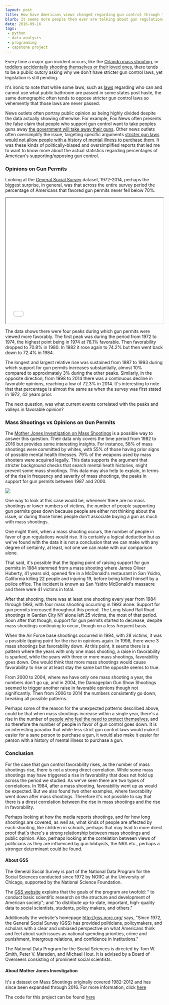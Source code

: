 ```yaml
---
layout: post
title: How have Americans views changed regarding gun control through the years?
blurb: It seems more people then ever are talking about gun regulations; however, it's been more then a decade since congress has passed a new law on gun control.
date: 2016-09-16
tags:
 - python
 - data analysis
 - programming
 - capstone project
---
```



Every time a major gun incident occurs, like the [Orlando mass shooting](https://en.wikipedia.org/wiki/2016_Orlando_nightclub_shooting), or [toddlers accidentally shooting themselves or their loved ones](https://www.washingtonpost.com/news/wonk/wp/2016/05/01/toddlers-have-shot-at-least-23-people-this-year), there tends to be a public outcry asking why we don't have stricter gun control laws, yet legislation is still pending.

It's ironic to note that while some laws, such as [laws](http://www.patheos.com/blogs/formerlyfundie/the-disgusting-hypocrisy-of-the-anti-trans-bathroom-movement/) regarding who can and cannot use what public bathroom are passed in some states post haste, the same demographic often tends to oppose stricter gun control laws so vehemently that those laws are never passed.

News outlets often portray public opinion as being highly divided despite the data actually showing otherwise. For example, Fox News often presents the false claim that people who support gun control want to take peoples guns away [the government will take away their guns](http://www.foxnews.com/opinion/2016/06/06/four-ways-president-hillary-clinton-will-work-to-end-gun-ownership.html). Other news outlets often oversimplify the issue, targeting specific arguments [stricter gun laws would not allow people with a history of mental illness to purchase them](http://csgv.org/issues/guns-and-mental-health/). It was these kinds of politically-biased and oversimplified reports that led me to want to know more about the actual statistics regarding percentages of American's supporting/opposing gun control.


### Opinions on Gun Permits

Looking at the [General Social Survey](http://gss.norc.org/) dataset, 1972-2014, perhaps the biggest surprise, in general, was that across the entire survey period the percentage of Americans that favored gun permits never fell below 70%.

<div class="graph">
  <iframe src="{{ "/graph.html" | prepend: site.baseurl }}" width="100%" height="400" marginwidth="0" marginheight="0" scrolling="no"></iframe>
</div>


The data shows there were four peaks during which gun permits were viewed more favorably. The first peak was during the period from 1972 to 1974, the highest point being in 1974 at 76.1% favorable. Then favorability dropped to 70.8% in 1980. In 1982 it rose again to 74.2% but then went back down to 72.4% in 1984.

The longest and largest relative rise was sustained from 1987 to 1993 during which support for gun permits increases substantially, almost 10% compared to approximately 3% during the other peaks. Similarly, in the opposite direction, from 1998 to 2014 there was a continuous decline in favorable opinions, reaching a low of 72.3% in 2014. It's interesting to note that that percentage is almost the same as when the survey was first stated in 1972, 42 years prior.

The next question, was what current events correlated with the peaks and valleys in favorable opinion?

### Mass Shootings vs Opinions on Gun Permits

The [Mother Jones Investigation on Mass Shootings](http://www.motherjones.com/politics/2012/07/mass-shootings-map) is a possible way to answer this question. Their data only covers the time period from 1982 to 2016 but provides some interesting insights. For instance, 58% of mass shootings were committed by whites, with 55% of those having prior signs of possible mental health illnesses. 79% of the weapons used by mass shooters were acquired legally. This data supports the argument that stricter background checks that search mental heath histories, might prevent some mass shootings. This data may also help to explain, in terms of the rise in frequency and severity of mass shootings, the peaks in support for gun permits between 1987 and 2000.

<div id="wrapper">
  <img class="img-responsive" src="{{ "/assets/img/mass_shootings-vs-gunlaws.svg" | prepend: site.baseurl }}">
</div>

One way to look at this case would be, whenever there are no mass shootings or lower numbers of victims, the number of people supporting gun permits goes down because people are either not thinking about the issue, or during those times people don't associate buying a gun as much with mass shootings.

One might think, when a mass shooting occurs, the number of people in favor of gun regulations would rise. It is certainly a logical deduction but as we've found with the data it is not a conclusion that we can make with any degree of certainty, at least, not one we can make with our comparison alone.

That said, it's possible that the tipping point of raising support for gun permits in 1984 stemmed from a mass shooting where James Oliver Huberty, 41 years old, opened fire in a McDonald's restaurant in San Ysidro, California killing 22 people and injuring 19, before being killed himself by a police office. The incident is known as San Ysidro McDonald's massacre and there were 41 victims in total.

After that shooting, there was at least one shooting every year from 1984 through 1993, with four mass shooting occurring in 1993 alone. Support for gun permits increased throughout this period. The Long Island Rail Road shootings in Garden City NY alone left 25 victims, the most of that period. Soon after that though, support for gun permits started to decrease, despite mass shootings continuing to occur, though on a less frequent basis.

When the Air Force base shootings occurred in 1994, with 28 victims, it was a possible tipping point for the rise in opinions again. In 1998, there were 3 mass shootings but favorability down. At this point, it seems there is a pattern where the years with only one mass shooting, a raise in favorability is sparked, while the years with three or more mass shootings, favorability goes down. One would think that more mass shootings would cause favorability to rise or at least stay the same but the opposite seems to true.

From 2000 to 2004, where we have only one mass shooting a year, the numbers don't go up, and in 2004, the Damageplan Gun Show Shootings seemed to trigger another raise in favorable opinions though not significantly. Then from 2006 to 2014 the numbers consistently go down, breaking all possible patterns.

Perhaps some of the reason for the unexpected patterns described above, could be that when mass shootings increase within a single year, there's a rise in the number of [people who feel the need to protect themselves](https://www.youtube.com/watch?v=n9xUCI3nJsQ), and so therefore the number of people in favor of gun control goes down. It is an interesting paradox that while less strict gun control laws would make it easier for a sane person to purchase a gun, it would also make it easier for person with a history of mental illness to purchase a gun.


### Conclusion

For the case that gun control favorability rises, as the number of mass shootings rise, there is not a strong direct correlation. While some mass shootings may have triggered a rise in favorability that does not hold up across the period we studied. As we've seen there are two types of correlations. In 1984, after a mass shooting, favorability went up as would be expected. But we also found two other examples, where favorability went down after mass shootings. Therefore it's not possible to say that there is a direst correlation between the rise in mass shootings and the rise in favorability.

Perhaps looking at how the media reports shootings, and for how long shootings are covered, as well as, what kinds of people are affected by each shooting, like children in schools, perhaps that may lead to more direct proof that's there's a strong relationship between mass shootings and public opinion. Also, perhaps looking at the correlation between views of politicians as they are influenced by gun lobbyists, the NRA etc., perhaps a stronger determinant could be found.

#### About GSS

The General Social Survey is part of the National Data Program for the Social Sciences conducted since 1972 by NORC at the University of Chicago, supported by the National Science Foundation.

The [GSS website](http://gss.norc.org/About-The-GSS) explains that the goals of the program are twofold: " to conduct basic scientific research on the structure and development of American society"; and "to distribute up-to-date, important, high-quality data to social scientists, students, policy makers, and others."

Additionally the website's homepage http://gss.norc.org/  says, "Since 1972, the General Social Survey (GSS) has provided politicians, policymakers, and scholars with a clear and unbiased perspective on what Americans think and feel about such issues as national spendi​ng priorities, crime and punishment, intergroup relations, and confidence in institutions."

The National Data Program for the Social Sciences is directed by Tom W. Smith, Peter V. Marsden, and Michael Hout. It is advised by a Board of Overseers consisting of prominent social scientists.

#### About Mother Jones Investigation

It's a dataset on Mass Shootings originally covered 1982-2012 and has since been expanded through 2016. For more information, click [here](http://www.motherjones.com/politics/2012/07/mass-shootings-map)


The code for this project can be found [here](https://github.com/bruno78/python-capstone-project.git)
